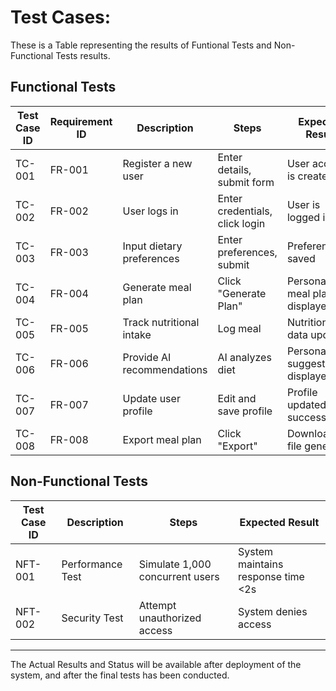 # Test Cases:
These is a Table representing the results of Funtional Tests and Non-Functional Tests results.

## Functional Tests
| Test Case ID | Requirement ID | Description | Steps | Expected Result | Actual Result | Status |
|-------------|---------------|-------------|-------|----------------|---------------|--------|
| TC-001 | FR-001 | Register a new user | Enter details, submit form | User account is created | TBC | TBC |
| TC-002 | FR-002 | User logs in | Enter credentials, click login | User is logged in | TBC | TBC |
| TC-003 | FR-003 | Input dietary preferences | Enter preferences, submit | Preferences saved | TBC | TBC |
| TC-004 | FR-004 | Generate meal plan | Click "Generate Plan" | Personalized meal plan displayed | TBC | TBC |
| TC-005 | FR-005 | Track nutritional intake | Log meal | Nutritional data updated | TBC | |
| TC-006 | FR-006 | Provide AI recommendations | AI analyzes diet | Personalized suggestions displayed | TBC | TBC |
| TC-007 | FR-007 | Update user profile | Edit and save profile | Profile updated successfully | TBC |  TBC|
| TC-008 | FR-008 | Export meal plan | Click "Export" | Downloadable file generated | TBC | TBC |

## Non-Functional Tests
| Test Case ID | Description | Steps | Expected Result |
|-------------|-------------|-------|----------------|
| NFT-001 | Performance Test | Simulate 1,000 concurrent users | System maintains response time <2s |
| NFT-002 | Security Test | Attempt unauthorized access | System denies access |

---



The Actual Results and Status will be available after deployment of the system, and after the final tests has been conducted.



